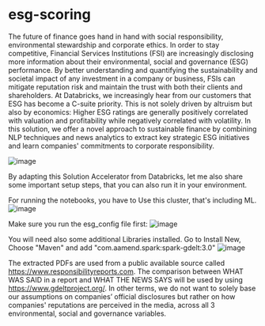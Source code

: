 # esg-scoring

The future of finance goes hand in hand with social responsibility, environmental stewardship and corporate ethics. In order to stay competitive, Financial Services Institutions (FSI) are increasingly disclosing more information about their environmental, social and governance (ESG) performance. By better understanding and quantifying the sustainability and societal impact of any investment in a company or business, FSIs can mitigate reputation risk and maintain the trust with both their clients and shareholders. At Databricks, we increasingly hear from our customers that ESG has become a C-suite priority. This is not solely driven by altruism but also by economics: Higher ESG ratings are generally positively correlated with valuation and profitability while negatively correlated with volatility. In this solution, we offer a novel approach to sustainable finance by combining NLP techniques and news analytics to extract key strategic ESG initiatives and learn companies' commitments to corporate responsibility.

![image](https://user-images.githubusercontent.com/38947100/199178283-a743a2bd-4e7a-4362-bdfd-94331ac4ab76.png)

By adapting this Solution Accelerator from Databricks, let me also share some important setup steps, that you can also run it in your environment. 


For running the notebooks, you have to Use this cluster, that's including ML. 
![image](https://user-images.githubusercontent.com/38947100/199015370-d5cab6dd-168f-4d0c-a009-18b4187c811e.png)


Make sure you run the esg_config file first:
![image](https://user-images.githubusercontent.com/38947100/199178108-9b283ae2-0864-4539-8b28-784e0aa087b7.png)



You will need also some additional Libraries installed. Go to Install New, Choose "Maven" and add "com.aamend.spark:spark-gdelt:3.0" 
![image](https://user-images.githubusercontent.com/38947100/199016141-1f186173-3b45-4d9f-a0a7-a7d4e02cadef.png)

The extracted PDFs are used from a public available source called https://www.responsibilityreports.com. 
The comparison between WHAT WAS SAID in a report and WHAT THE NEWS SAYS will be used by using https://www.gdeltproject.org/. 
In other terms, we do not want to solely base our assumptions on companies’ official disclosures but rather on how companies' reputations are perceived in the media, across all 3 environmental, social and governance variables.
